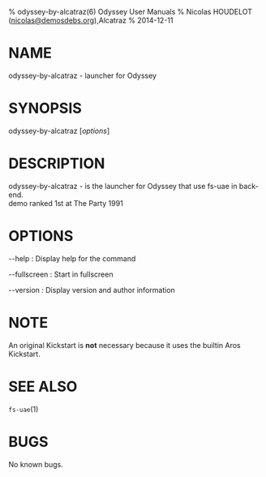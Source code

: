 % odyssey-by-alcatraz(6) Odyssey User Manuals
% Nicolas HOUDELOT (nicolas@demosdebs.org),Alcatraz
% 2014-12-11

# NAME
odyssey-by-alcatraz - launcher for Odyssey

# SYNOPSIS
odyssey-by-alcatraz [*options*]

# DESCRIPTION
odyssey-by-alcatraz - is the launcher for Odyssey that use fs-uae in back-end.  
demo ranked 1st at The Party 1991

# OPTIONS
\--help
:   Display help for the command

\--fullscreen
:   Start in fullscreen

\--version
:   Display version and author information

# NOTE
An original Kickstart is **not** necessary because it uses the builtin Aros Kickstart.

# SEE ALSO
`fs-uae`(1)

# BUGS
No known bugs.
